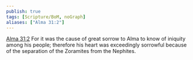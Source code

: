 ```yaml
---
publish: true
tags: [Scripture/BoM, noGraph]
aliases: ["Alma 31:2"]
---
```

[Alma 31:2](https://churchofjesuschrist.org/study/scriptures/bofm/alma/31?lang=eng&id=p2#p2) For it was the cause of great sorrow to Alma to know of iniquity among his people; therefore his heart was exceedingly sorrowful because of the separation of the Zoramites from the Nephites.
